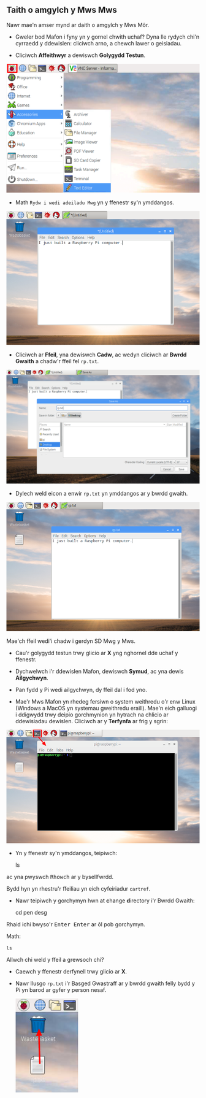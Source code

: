 ## Taith o amgylch y Mws Mws

Nawr mae'n amser mynd ar daith o amgylch y Mws Môr.

+ Gweler bod Mafon i fyny yn y gornel chwith uchaf? Dyna lle rydych chi'n cyrraedd y ddewislen: cliciwch arno, a chewch lawer o geisiadau.

+ Cliciwch **Affeithwyr** a dewiswch **Golygydd Testun**.

![screenshot](images/pi-accessories.png)

+ Math `Rydw i wedi adeiladu Mwg` yn y ffenestr sy'n ymddangos.

![screenshot](images/pi-text-editor.png)

+ Cliciwch ar **Ffeil**, yna dewiswch **Cadw**, ac wedyn cliciwch ar **Bwrdd Gwaith** a chadw'r ffeil fel `rp.txt`.

![screenshot](images/pi-save.png)

+ Dylech weld eicon a enwir `rp.txt` yn ymddangos ar y bwrdd gwaith.

![screenshot](images/pi-saved.png)

Mae'ch ffeil wedi'i chadw i gerdyn SD Mwg y Mws.

+ Cau'r golygydd testun trwy glicio ar **X** yng nghornel dde uchaf y ffenestr.

+ Dychwelwch i'r ddewislen Mafon, dewiswch **Symud**, ac yna dewis **Ailgychwyn**.

+ Pan fydd y Pi wedi ailgychwyn, dy ffeil dal i fod yno.

+ Mae'r Mws Mafon yn rhedeg fersiwn o system weithredu o'r enw Linux (Windows a MacOS yn systemau gweithredu eraill). Mae'n eich galluogi i ddigwydd trwy deipio gorchmynion yn hytrach na chlicio ar ddewisiadau dewislen. Cliciwch ar y **Terfynfa** ar frig y sgrin:

![screenshot](images/pi-command-prompt.png)

+ Yn y ffenestr sy'n ymddangos, teipiwch:

    ls
    

ac yna pwyswch <kbd>Rhowch</kbd> ar y bysellfwrdd.

Bydd hyn yn rhestru'r ffeiliau yn eich cyfeiriadur `cartref`.

+ Nawr teipiwch y gorchymyn hwn at **c**hange **d**irectory i'r Bwrdd Gwaith:

    cd pen desg
    

Rhaid ichi bwyso'r <kbd>Enter Enter</kbd> ar ôl pob gorchymyn.

Math:

    ls
    

Allwch chi weld y ffeil a grewsoch chi?

+ Caewch y ffenestr derfynell trwy glicio ar **X**.

+ Nawr llusgo `rp.txt` i'r Basged Gwastraff ar y bwrdd gwaith felly bydd y Pi yn barod ar gyfer y person nesaf.
    
    ![screenshot](images/pi-waste.png)